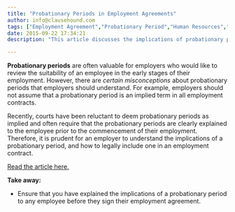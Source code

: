 ```yaml
---
title: "Probationary Periods in Employment Agreements"
author: info@clausehound.com
tags: ["Employment Agreement","Probationary Period","Human Resources","info@clausehound.com"]
date: 2015-09-22 17:34:21
description: "This article discusses the implications of probationary periods in employment agreements."

---
```




**Probationary periods** are often valuable for employers who would like to review the suitability of an employee in the early stages of their employment. However, there are *certain misconceptions* about probationary periods that employers should understand. For example, employers should not assume that a probationary period is an implied term in all employment contracts. 

Recently, courts have been reluctant to deem probationary periods as implied and often require that the probationary periods are clearly explained to the employee prior to the commencement of their employment. Therefore, it is prudent for an employer to understand the implications of a probationary period, and how to legally include one in an employment contract.

[Read the article here.](http://www.bcbusiness.ca/your-business/myths-about-employee-probation-periods)

 

**Take away:**
- Ensure that you have explained the implications of a probationary period to any employee before they sign their employment agreement.
